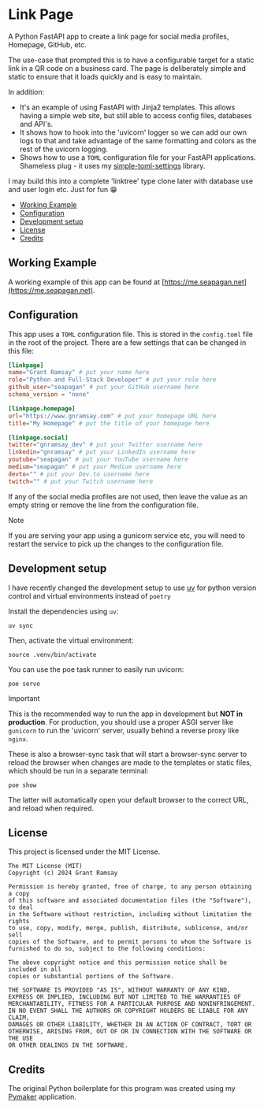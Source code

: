 # Link Page <!-- omit in toc -->

A Python FastAPI app to create a link page for social media profiles, Homepage,
GitHub, etc.

The use-case that prompted this is to have a configurable target for a static
link in a QR code on a business card. The page is deliberately simple and static
to ensure that it loads quickly and is easy to maintain.

In addition:

- It's an example of using FastAPI with Jinja2 templates. This allows having
a simple web site, but still able to access config files, databases and API's.
- It shows how to hook into the 'uvicorn' logger so we can add our own logs to
that and take advantage of the same formatting and colors as the rest of the
uvicorn logging.
- Shows how to use a `TOML` configuration file for your FastAPI applications.
Shameless plug - it uses my
[simple-toml-settings](https://github.com/seapagan/simple-toml-settings)
library.

I may build this into a complete 'linktree' type clone later with database use
and user login etc. Just for fun :grin:

<!-- vim-markdown-toc GFM -->

- [Working Example](#working-example)
- [Configuration](#configuration)
- [Development setup](#development-setup)
- [License](#license)
- [Credits](#credits)

<!-- vim-markdown-toc -->

## Working Example

A working example of this app can be found at
[https://me.seapagan.net](https://me.seapagan.net).

## Configuration

This app uses a `TOML` configuration file. This is stored in the `config.toml`
file in the root of the project. There are a few settings that can be changed
in this file:

```toml
[linkpage]
name="Grant Ramsay" # put your name here
role="Python and Full-Stack Developer" # put your role here
github_user="seapagan" # put your GitHub username here
schema_version = "none"

[linkpage.homepage]
url="https://www.gnramsay.com" # put your homepage URL here
title="My Homepage" # put the title of your homepage here

[linkpage.social]
twitter="gnramsay_dev" # put your Twitter username here
linkedin="gnramsay" # put your LinkedIn username here
youtube="seapagan" # put your YouTube username here
medium="seapagan" # put your Medium username here
devto="" # put your Dev.to username here
twitch="" # put your Twitch username here
```

If any of the social media profiles are not used, then leave the value as an
empty string or remove the line from the configuration file.

> [!NOTE]
> If you are serving your app using a gunicorn service etc, you will need to
> restart the service to pick up the changes to the configuration file.

## Development setup

I have recently changed the development setup to use
[uv](https://docs.astral.sh/uv/) for python version control and virtual
environments instead of `poetry`

Install the dependencies using `uv`:

```console
uv sync
```

Then, activate the virtual environment:

```console
source .venv/bin/activate
```

You can use the poe task runner to easily run uvicorn:

```console
poe serve
```

> [!IMPORTANT]
> This is the recommended way to run the app in development but **NOT
> in production**. For production, you should use a proper ASGI server like
> `gunicorn` to run the 'uvicorn' server, usually behind a reverse proxy like
> `nginx`.

These is also a browser-sync task that will start a browser-sync server to
reload the browser when changes are made to the templates or static files,
which should be run in a separate terminal:

```console
poe show
```

The latter will automatically open your default browser to the correct URL, and
reload when required.

## License

This project is licensed under the MIT License.

```pre
The MIT License (MIT)
Copyright (c) 2024 Grant Ramsay

Permission is hereby granted, free of charge, to any person obtaining a copy
of this software and associated documentation files (the "Software"), to deal
in the Software without restriction, including without limitation the rights
to use, copy, modify, merge, publish, distribute, sublicense, and/or sell
copies of the Software, and to permit persons to whom the Software is
furnished to do so, subject to the following conditions:

The above copyright notice and this permission notice shall be included in all
copies or substantial portions of the Software.

THE SOFTWARE IS PROVIDED "AS IS", WITHOUT WARRANTY OF ANY KIND,
EXPRESS OR IMPLIED, INCLUDING BUT NOT LIMITED TO THE WARRANTIES OF
MERCHANTABILITY, FITNESS FOR A PARTICULAR PURPOSE AND NONINFRINGEMENT.
IN NO EVENT SHALL THE AUTHORS OR COPYRIGHT HOLDERS BE LIABLE FOR ANY CLAIM,
DAMAGES OR OTHER LIABILITY, WHETHER IN AN ACTION OF CONTRACT, TORT OR
OTHERWISE, ARISING FROM, OUT OF OR IN CONNECTION WITH THE SOFTWARE OR THE USE
OR OTHER DEALINGS IN THE SOFTWARE.
```

## Credits

The original Python boilerplate for this program was created using my
[Pymaker](https://github.com/seapagan/py-maker) application.
